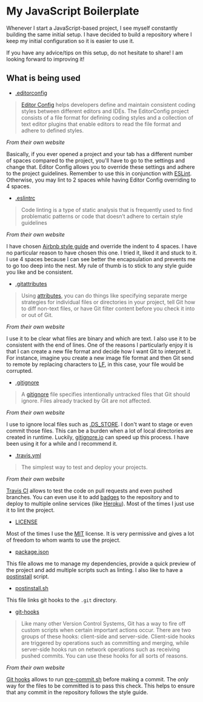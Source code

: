 # My JavaScript Boilerplate

Whenever I start a JavaScript-based project, I see myself constantly building the same initial setup. I have decided to build a repository where I keep my initial configuration so it is easier to use it.

If you have any advice/tips on this setup, do not hesitate to share! I am looking forward to improving it!

## What is being used

- [.editorconfig](.editorconfig)

> [Editor Config](https://editorconfig.org) helps developers define and maintain consistent coding styles between different editors and IDEs. The EditorConfig project consists of a file format for defining coding styles and a collection of text editor plugins that enable editors to read the file format and adhere to defined styles.

_From their own website_

Basically, if you ever opened a project and your tab has a different number of spaces compared to the project, you'll have to go to the settings and change that. Editor Config allows you to override these settings and adhere to the project guidelines. Remember to use this in conjunction with [ESLint](https://eslint.org). Otherwise, you may lint to 2 spaces while having Editor Config overriding to 4 spaces.


- [.eslintrc](.eslintrc)

> Code linting is a type of static analysis that is frequently used to find problematic patterns or code that doesn’t adhere to certain style guidelines

_From their own website_

I have chosen [Airbnb style guide](https://github.com/airbnb/javascript) and override the indent to 4 spaces. I have no particular reason to have chosen this one. I tried it, liked it and stuck to it. I use 4 spaces because I can see better the encapsulation and prevents me to go too deep into the nest. My rule of thumb is to stick to any style guide you like and be consistent.


- [.gitattributes](.gitattributes)

> Using [attributes](https://git-scm.com/book/en/v2/Customizing-Git-Git-Attributes), you can do things like specifying separate merge strategies for individual files or directories in your project, tell Git how to diff non-text files, or have Git filter content before you check it into or out of Git.

_From their own website_

I use it to be clear what files are binary and which are text. I also use it to be consistent with the end of lines. One of the reasons I particularly enjoy it is that I can create a new file format and decide how I want Git to interpret it. For instance, imagine you create a new image file format and then Git send to remote by replacing characters to [LF](https://en.wikipedia.org/wiki/Newline), in this case, your file would be corrupted. 


- [.gitignore](.gitignore)

> A [gitignore](https://git-scm.com/docs/gitignore) file specifies intentionally untracked files that Git should ignore. Files already tracked by Git are not affected.

_From their own website_

I use to ignore local files such as [.DS_STORE](https://en.wikipedia.org/wiki/.DS_Store). I don't want to stage or even commit those files. This can be a burden when a lot of local directories are created in runtime. Luckily, [gitignore.io](https://www.gitignore.io) can speed up this process. I have been using it for a while and I recommend it.


- [.travis.yml](.travis.yml)

> The simplest way to test and deploy your projects.

_From their own website_

[Travis CI](https://travis-ci.com) allows to test the code on pull requests and even pushed branches. You can even use it to add [badges](https://shields.io/) to the repository and to deploy to multiple online services (like [Heroku](https://heroku.com)). Most of the times I just use it to lint the project.


- [LICENSE](LICENSE)

Most of the times I use the [MIT](https://en.wikipedia.org/wiki/MIT_License) license. It is very permissive and gives a lot of freedom to whom wants to use the project.


- [package.json](package.json)

This file allows me to manage my dependencies, provide a quick preview of the project and add multiple scripts such as linting. I also like to have a [postinstall](https://docs.npmjs.com/misc/scripts) script.

  - [postinstall.sh](postinstall.sh)

This file links git hooks to the `.git` directory.


- [git-hooks](git-hooks/)

> Like many other Version Control Systems, Git has a way to fire off custom scripts when certain important actions occur. There are two groups of these hooks: client-side and server-side. Client-side hooks are triggered by operations such as committing and merging, while server-side hooks run on network operations such as receiving pushed commits. You can use these hooks for all sorts of reasons.

_From their own website_

[Git hooks](https://git-scm.com/book/en/v2/Customizing-Git-Git-Hooks) allows to run [pre-commit.sh](git-hooks/pre-commit.sh) before making a commit. The _only_ way for the files to be committed is to pass this check. This helps to ensure that any commit in the repository follows the style guide.
